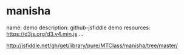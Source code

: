 # manisha
name: demo
description: github-jsfiddle demo
resources:
  https://d3js.org/d3.v4.min.js
...


<http://jsfiddle.net/gh/get/library/pure/MTClass/manisha/tree/master/>
